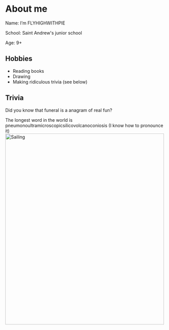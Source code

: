  # About me
 
<p>Name: I’m FLYHIGHWITHPIE
<p>School: Saint Andrew's junior school
<p>Age:  9+

 ## Hobbies
- Reading books
- Drawing
- Making ridiculous trivia (see below)
 ## Trivia
 <p> Did you know that funeral is a anagram of real fun?
 <p> The longest word in the world is pneumonoultramicroscopicsilicovolcanoconiosis
  (I know how to pronounce it)
  
<img src="img_girl.jpg" alt="Sailing" style="width:500px;height:600px;">


  























